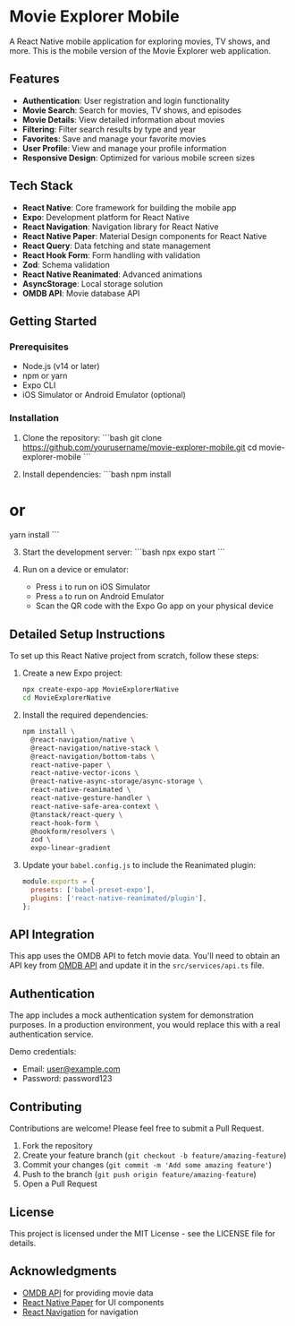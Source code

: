 # Movie Explorer Mobile

A React Native mobile application for exploring movies, TV shows, and more. This is the mobile version of the Movie Explorer web application.

## Features

- **Authentication**: User registration and login functionality
- **Movie Search**: Search for movies, TV shows, and episodes
- **Movie Details**: View detailed information about movies
- **Filtering**: Filter search results by type and year
- **Favorites**: Save and manage your favorite movies
- **User Profile**: View and manage your profile information
- **Responsive Design**: Optimized for various mobile screen sizes

## Tech Stack

- **React Native**: Core framework for building the mobile app
- **Expo**: Development platform for React Native
- **React Navigation**: Navigation library for React Native
- **React Native Paper**: Material Design components for React Native
- **React Query**: Data fetching and state management
- **React Hook Form**: Form handling with validation
- **Zod**: Schema validation
- **React Native Reanimated**: Advanced animations
- **AsyncStorage**: Local storage solution
- **OMDB API**: Movie database API

## Getting Started

### Prerequisites

- Node.js (v14 or later)
- npm or yarn
- Expo CLI
- iOS Simulator or Android Emulator (optional)

### Installation

1. Clone the repository:
\`\`\`bash
git clone https://github.com/yourusername/movie-explorer-mobile.git
cd movie-explorer-mobile
\`\`\`

2. Install dependencies:
\`\`\`bash
npm install
# or
yarn install
\`\`\`

3. Start the development server:
\`\`\`bash
npx expo start
\`\`\`

4. Run on a device or emulator:
   - Press `i` to run on iOS Simulator
   - Press `a` to run on Android Emulator
   - Scan the QR code with the Expo Go app on your physical device

## Detailed Setup Instructions

To set up this React Native project from scratch, follow these steps:

1. Create a new Expo project:
   ```bash
   npx create-expo-app MovieExplorerNative
   cd MovieExplorerNative
   ```

2. Install the required dependencies:
   ```bash
   npm install \
     @react-navigation/native \
     @react-navigation/native-stack \
     @react-navigation/bottom-tabs \
     react-native-paper \
     react-native-vector-icons \
     @react-native-async-storage/async-storage \
     react-native-reanimated \
     react-native-gesture-handler \
     react-native-safe-area-context \
     @tanstack/react-query \
     react-hook-form \
     @hookform/resolvers \
     zod \
     expo-linear-gradient
   ```

3. Update your `babel.config.js` to include the Reanimated plugin:
   ```javascript
   module.exports = {
     presets: ['babel-preset-expo'],
     plugins: ['react-native-reanimated/plugin'],
   };
   ```

## API Integration

This app uses the OMDB API to fetch movie data. You'll need to obtain an API key from [OMDB API](http://www.omdbapi.com/) and update it in the `src/services/api.ts` file.

## Authentication

The app includes a mock authentication system for demonstration purposes. In a production environment, you would replace this with a real authentication service.

Demo credentials:
- Email: user@example.com
- Password: password123

## Contributing

Contributions are welcome! Please feel free to submit a Pull Request.

1. Fork the repository
2. Create your feature branch (`git checkout -b feature/amazing-feature`)
3. Commit your changes (`git commit -m 'Add some amazing feature'`)
4. Push to the branch (`git push origin feature/amazing-feature`)
5. Open a Pull Request

## License

This project is licensed under the MIT License - see the LICENSE file for details.

## Acknowledgments

- [OMDB API](http://www.omdbapi.com/) for providing movie data
- [React Native Paper](https://callstack.github.io/react-native-paper/) for UI components
- [React Navigation](https://reactnavigation.org/) for navigation

